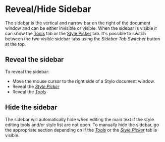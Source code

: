 # Reveal/Hide Sidebar

The sidebar is the vertical and narrow bar on the right of the document window and can be either invisible or visible. When the sidebar is visible it can show the [Tools](/stylo/documentation/stylo#tools) tab or the [Style Picker](/stylo/documentation/stylo#show-hide-style-picker) tab. It's possible to switch between the two visible sidebar tabs using the _Sidebar Tab Switcher_ button at the top.
  
## Reveal the sidebar
 
To reveal the sidebar:

- Move the mouse cursor to the right side of a Stylo document window.
- Reveal the [_Style Picker_](/stylo/documentation/stylo#show-hide-style-picker)
- Reveal the [_Tools_](/stylo/documentation/stylo#show-hide-tools)

## Hide the sidebar

The sidebar will automatically hide when editing the main text if the style editing tools and/or style list are not open. To manually hide the sidebar, go the appropriate section depending on if the [_Tools_](/stylo/documentation/stylo#show-hide-tools) or the [_Style Picker_](/stylo/documentation/stylo#show-hide-style-picker) tab is visible. 